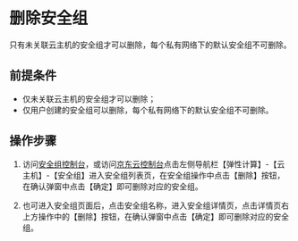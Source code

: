 # 删除安全组
只有未关联云主机的安全组才可以删除，每个私有网络下的默认安全组不可删除。
## 前提条件
* 仅未关联云主机的安全组才可以删除；
* 仅用户创建的安全组可以删除，每个私有网络下的默认安全组不可删除。

## 操作步骤
1. 访问[安全组控制台][1]，或访问[京东云控制台][2]点击左侧导航栏【弹性计算】-【云主机】-【安全组】进入安全组列表页，在安全组操作中点击【删除】按钮，在确认弹窗中点击【确定】即可删除对应的安全组。

2. 也可进入安全组页面后，点击安全组名称，进入安全组详情页，点击详情页右上方操作中的【删除】按钮，在确认弹窗中点击【确定】即可删除对应的安全组。


  [1]: https://cns-console.jdcloud.com/host/netSecurity/list
  [2]: https://console.jdcloud.com/
